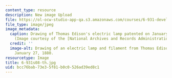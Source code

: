 ```yaml
---
content_type: resource
description: New image Upload
file: https://ol-ocw-studio-app-qa.s3.amazonaws.com/courses/6-931-development-of-inventions-and-creative-ideas-spring-2008/bcc76bab73e35f81b0c0526ad39ed8c1_6-931s08-th.jpg
file_type: image/jpeg
image_metadata:
  caption: Drawing of Thomas Edison's electric lamp patented on January 27, 1880.
    (Image courtesy of the [National Archives and Records Administration](http://www.archives.gov/).)
  credit: ''
  image-alt: Drawing of an electric lamp and filament from Thomas Edison's U.S. patent,
    January 27, 1880.
resourcetype: Image
title: 6-931s08-th.jpg
uid: bcc76bab-73e3-5f81-b0c0-526ad39ed8c1
---
```

